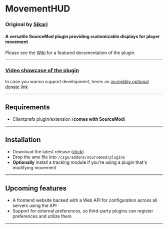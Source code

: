 

# MovementHUD
### Original by [Sikari](https://bitbucket.org/Sikarii/movementhud/src/master/)

#### A versatile SourceMod plugin providing customizable displays for player movement  

Please see the [Wiki](https://bitbucket.org/Sikarii/MovementHUD/wiki) for a featured documentation of the plugin.

---

### [Video showcase of the plugin](https://www.youtube.com/watch?v=qbB4i_XeYOs)  
In case you wanna support development, heres an [incredibly optional donate link](https://streamelements.com/sikari/tip)

---

## **Requirements**
- Clientprefs plugin/extension (**comes with SourceMod**)

---


## **Installation**
- Download the latest release ([click](https://bitbucket.org/Sikarii/movementhud/downloads/MovementHUD-latest.smx))
- Drop the smx file into `/csgo/addons/sourcemod/plugins`
- **Optionally** install a tracking module if you're using a plugin that's modifying movement

---

## **Upcoming features**
- A frontend website backed with a Web API for configuration across all servers using the API
- Support for external preferences, so third-party plugins can register preferences and utilize them

---